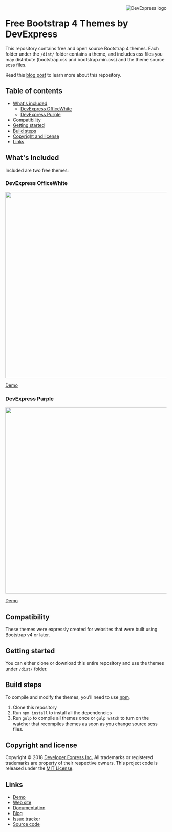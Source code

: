 <a href="https://DevExpress.com/">
    <img src="https://community.devexpress.com/blogs/aspnet/DevExpress-Powered-Color-Large.png" alt="DevExpress logo" title="DevExpress" align="right" />
</a>

Free Bootstrap 4 Themes by DevExpress
=====================================

This repository contains free and open source Bootstrap 4 themes. 
Each folder under the `/dist/` folder contains a theme, and includes css files you may distribute (bootstrap.css and bootstrap.min.css) and the theme source scss files.

Read this [blog post](https://community.devexpress.com/blogs/aspnet/archive/2018/08/15/free-devexpress-bootstrap-4-themes.aspx) to learn more about this repository.

## Table of contents

- [What's included](#whats-included)
    - [DevExpress OfficeWhite](#devexpress-officewhite)
    - [DevExpress Purple](#devexpress-purple)
- [Compatibility](#compatibility)
- [Getting started](#getting-started)
- [Build steps](#build-steps)
- [Copyright and license](#copyright-and-license)
- [Links](#links)

## What's Included

Included are two free themes:

### DevExpress OfficeWhite

[<img src="https://community.devexpress.com/blogs/aspnet/18.1Release/ASP.NET/DevExpressOfficeWhiteBootstrapTheme_Buttons.png" width="580" height="" />](https://community.devexpress.com/blogs/aspnet/18.1Release/ASP.NET/DevExpressOfficeWhiteBootstrapTheme_Buttons.png) 

[Demo](https://devexpress.github.io/bootstrap-themes/index.html?theme=office-white)

### DevExpress Purple

[<img src="https://community.devexpress.com/blogs/aspnet/18.1Release/ASP.NET/DevExpressPurpleBootstrapTheme_Buttons.png" width="580" height="" />](https://community.devexpress.com/blogs/aspnet/18.1Release/ASP.NET/DevExpressOfficeWhiteBootstrapTheme_Buttons.png) 

[Demo](https://devexpress.github.io/bootstrap-themes/index.html?theme=purple)

## Compatibility

These themes were expressly created for websites that were built using Bootstrap v4 or later.

## Getting started

You can either clone or download this entire repository and use the themes under `/dist/` folder.

## Build steps

To compile and modify the themes, you'll need to use [npm](https://www.npmjs.com/).

1. Clone this repository
2. Run `npm install` to install all the dependencies
3. Run `gulp` to compile all themes once or `gulp watch` to turn on the watcher that recompiles themes as soon as you change source scss files.

## Copyright and license

Copyright © 2018 [Developer Express Inc.](https://devexpress.com/) All trademarks or registered trademarks are property of their respective owners. 
This project code is released under the [MIT License](https://opensource.org/licenses/MIT).

## Links

* [Demo](https://devexpress.github.io/bootstrap-themes/index.html?theme=office-white)
* [Web site](https://www.devexpress.com/products/net/controls/asp/bootstrap-webforms.xml)
* [Documentation](https://documentation.devexpress.com/AspNetBootstrap/117864/ASP-NET-Bootstrap-Controls)
* [Blog](https://community.devexpress.com/blogs/aspnet/archive/2018/08/15/free-devexpress-bootstrap-4-themes.aspx)
* [Issue tracker](https://github.com/DevExpress/bootstrap-themes/issues)
* [Source code](https://github.com/DevExpress/bootstrap-themes/)
